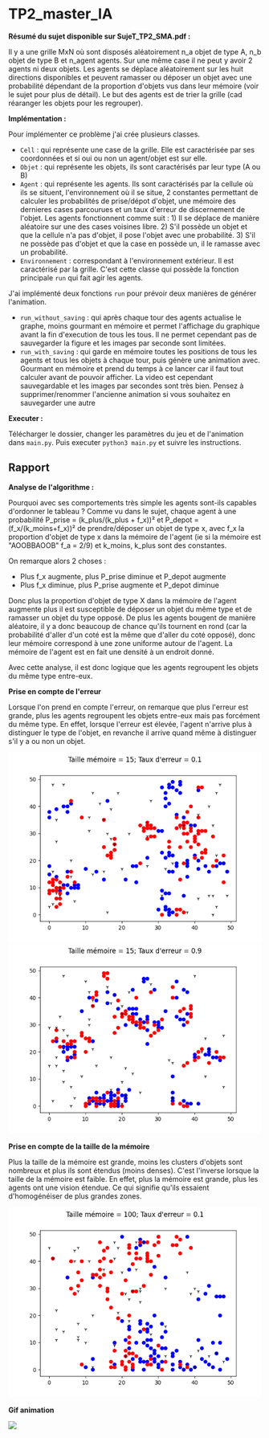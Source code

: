 # TP2_master_IA

**Résumé du sujet disponible sur SujeT_TP2_SMA.pdf :**

Il y a une grille MxN où sont disposés aléatoirement n_a objet de type A, n_b objet de type B et n_agent agents. Sur une même case il ne peut y avoir 2 agents ni deux objets. Les agents se déplace aléatoirement sur les huit directions disponibles et peuvent ramasser ou déposer un objet avec une probabilité dépendant de la proportion d'objets vus dans leur mémoire (voir le sujet pour plus de détail). Le but des agents est de trier la grille (cad réaranger les objets pour les regrouper).

**Implémentation :**

Pour implémenter ce problème j'ai crée plusieurs classes. 
- `Cell` : qui représente une case de la grille. Elle est caractérisée par ses coordonnées et si oui ou non un agent/objet est sur elle.
- `Objet` : qui représente les objets, ils sont caractérisés par leur type (A ou B)
- `Agent` : qui représente les agents. Ils sont caractérisés par la cellule où ils se situent, l'environnement où il se situe, 2 constantes permettant de calculer les probabilités de prise/dépot d'objet, une mémoire des dernieres cases parcourues et un taux d'erreur de discernement de l'objet. Les agents fonctionnent comme suit : 1) Il se déplace de manière aléatoire sur une des cases voisines libre. 2) S'il possède un objet et que la cellule n'a pas d'objet, il pose l'objet avec une probabilité. 3) S'il ne possède pas d'objet et que la case en possède un, il le ramasse avec un probabilité.
- `Environnement` : correspondant à l'environnement extérieur. Il est caractérisé par la grille. C'est cette classe qui possède la fonction principale `run` qui fait agir les agents. 

J'ai implémenté deux fonctions `run` pour prévoir deux manières de générer l'animation. 
- `run_without_saving` : qui après chaque tour des agents actualise le graphe, moins gourmant en mémoire et permet l'affichage du graphique avant la fin d'execution de tous les tous. Il ne permet cependant pas de sauvegarder la figure et les images par seconde sont limitées.
- `run_with_saving` : qui garde en mémoire toutes les positions de tous les agents et tous les objets à chaque tour, puis génère une animation avec. Gourmant en mémoire et prend du temps à ce lancer car il faut tout calculer avant de pouvoir afficher. La video est cependant sauvegardable et les images par secondes sont très bien. Pensez à supprimer/renommer l'ancienne animation si vous souhaitez en sauvegarder une autre

**Executer :**

Télécharger le dossier, changer les paramètres du jeu et de l'animation dans `main.py`. Puis executer `python3 main.py` et suivre les instructions.

## Rapport

**Analyse de l'algorithme :**

Pourquoi avec ses comportements très simple les agents sont-ils capables d'ordonner le tableau ?
Comme vu dans le sujet, chaque agent à une probabilité P_prise = (k_plus/(k_plus + f_x))² et P_depot = (f_x/(k_moins+f_x))² de prendre/déposer un objet de type x, avec f_x la proportion d'objet de type x dans la mémoire de l'agent (ie si la mémoire est "AOOBBAOOB" f_a = 2/9) et k_moins, k_plus sont des constantes.

On remarque alors 2 choses :
- Plus f_x augmente, plus P_prise diminue et P_depot augmente
- Plus f_x diminue, plus P_prise augmente et P_depot diminue

Donc plus la proportion d'objet de type X dans la mémoire de l'agent augmente plus il est susceptible de déposer un objet du même type et de ramasser un objet du type opposé. De plus les agents bougent de manière aléatoire, il y a donc beaucoup de chance qu'ils tournent en rond (car la probabilité d'aller d'un coté est la même que d'aller du coté opposé), donc leur mémoire correspond à une zone uniforme autour de l'agent. La mémoire de l'agent est en fait une densité à un endroit donné.

Avec cette analyse, il est donc logique que les agents regroupent les objets du même type entre-eux.

**Prise en compte de l'erreur**

Lorsque l'on prend en compte l'erreur, on remarque que plus l'erreur est grande, plus les agents regroupent les objets entre-eux mais pas forcément du même type. En effet, lorsque l'erreur est élevée, l'agent n'arrive plus à distinguer le type de l'objet, en revanche il arrive quand même à distinguer s'il y a ou non un objet.

![](image_rapport/reference.png?raw=true) ![](image_rapport/erreur_elevee.png?raw=true)

**Prise en compte de la taille de la mémoire**

Plus la taille de la mémoire est grande, moins les clusters d'objets sont nombreux et plus ils sont étendus (moins denses). C'est l'inverse lorsque la taille de la mémoire est faible. En effet, plus la mémoire est grande, plus les agents ont une vision étendue. Ce qui signifie qu'ils essaient d'homogénéiser de plus grandes zones.

![](image_rapport/memoire_elevee.png?raw=true)

**Gif animation**

![](image_rapport/animation.gif?raw=true)

